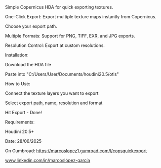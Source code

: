 Simple Copernicus HDA for quick exporting textures.

One-Click Export: Export multiple texture maps instantly from Copernicus.

Choose your export path.

Multiple Formats: Support for PNG, TIFF, EXR, and JPG exports.

Resolution Control: Export at custom resolutions.


Installation:





Download the HDA file



Paste into "C:/Users/User/Documents/houdini20.5/otls"

How to Use:





Connect the texture layers you want to export



Select export path, name, resolution and format



Hit Export - Done!

Requirements:





Houdini 20.5+



Date: 28/06/2025

On Gumbroad: https://marcoslopez1.gumroad.com/l/copsquickexport

www.linkedin.com/in/marcoslópez-garcía
